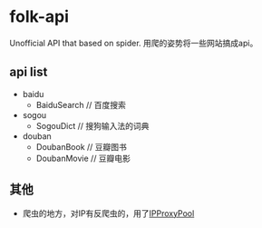 # folk-api
Unofficial API that based on spider.
用爬的姿势将一些网站搞成api。

## api list
- baidu
    - BaiduSearch // 百度搜索
- sogou
    - SogouDict // 搜狗输入法的词典
- douban
    - DoubanBook // 豆瓣图书
    - DoubanMovie // 豆瓣电影
    
    
## 其他
- 爬虫的地方，对IP有反爬虫的，用了[IPProxyPool](https://github.com/qiyeboy/IPProxyPool)